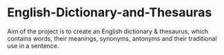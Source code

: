 # English-Dictionary-and-Thesauras
Aim of the project is to create an English dictionary &amp; thesaurus, which contains words, their meanings,  synonyms, antonyms and their traditional use in a sentence.

